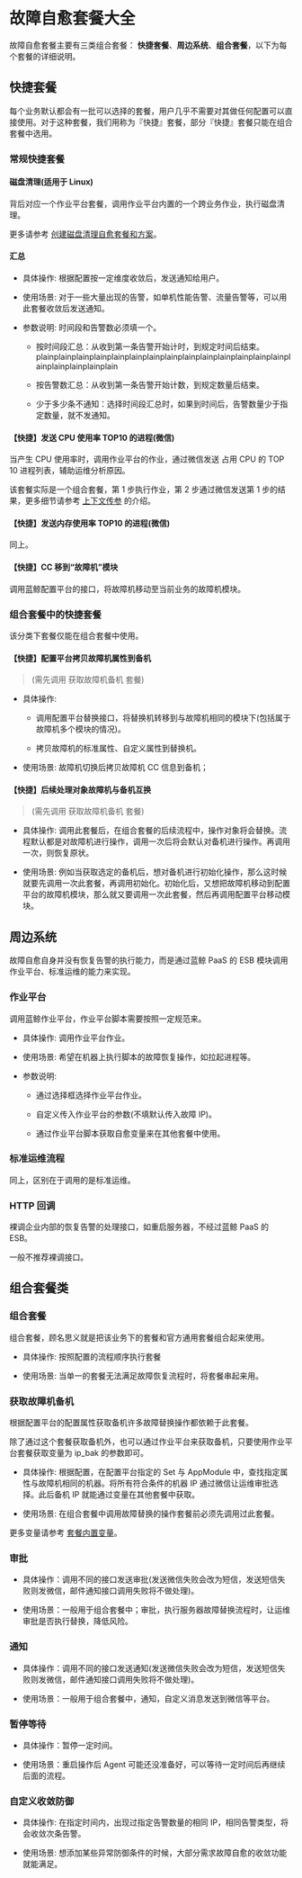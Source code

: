 # 故障自愈套餐大全

故障自愈套餐主要有三类组合套餐： **快捷套餐**、**周边系统**、**组合套餐**，以下为每个套餐的详细说明。

## 快捷套餐

每个业务默认都会有一批可以选择的套餐，用户几乎不需要对其做任何配置可以直接使用。对于这种套餐，我们用称为『快捷』套餐，部分『快捷』套餐只能在组合套餐中选用。

### 常规快捷套餐

#### 磁盘清理(适用于 Linux)

背后对应一个作业平台套餐，调用作业平台内置的一个跨业务作业，执行磁盘清理。

更多请参考 [创建磁盘清理自愈套餐和方案](Create_Diskclear_Fta_Solutions.md)。

#### 汇总

- 具体操作:
根据配置按一定维度收敛后，发送通知给用户。

- 使用场景:
对于一些大量出现的告警，如单机性能告警、流量告警等，可以用此套餐收敛后发送通知。

- 参数说明:
时间段和告警数必须填一个。

    - 按时间段汇总：从收到第一条告警开始计时，到规定时间后结束。plainplainplainplainplainplainplainplainplainplainplainplainplainplainplainplainplainplainplain

    - 按告警数汇总：从收到第一条告警开始计数，到规定数量后结束。

    - 少于多少条不通知：选择时间段汇总时，如果到时间后，告警数量少于指定数量，就不发通知。

#### 【快捷】发送 CPU 使用率 TOP10 的进程(微信)

当产生 CPU 使用率时，调用作业平台的作业，通过微信发送 占用 CPU 的 TOP 10 进程列表，辅助运维分析原因。

该套餐实际是一个组合套餐，第 1 步执行作业，第 2 步通过微信发送第 1 步的结果，更多细节请参考 [上下文传参](../Scenes/Context_Parameters.md) 的介绍。

#### 【快捷】发送内存使用率 TOP10 的进程(微信)

同上。


#### 【快捷】CC 移到“故障机”模块

调用蓝鲸配置平台的接口，将故障机移动至当前业务的故障机模块。

### 组合套餐中的快捷套餐

该分类下套餐仅能在组合套餐中使用。

#### 【快捷】配置平台拷贝故障机属性到备机

> (需先调用 获取故障机备机 套餐)

- 具体操作:

    - 调用配置平台替换接口，将替换机转移到与故障机相同的模块下(包括属于故障机多个模块的情况)。

    - 拷贝故障机的标准属性、自定义属性到替换机。

- 使用场景:
故障机切换后拷贝故障机 CC 信息到备机；


#### 【快捷】后续处理对象故障机与备机互换

> (需先调用 获取故障机备机 套餐)

- 具体操作:
调用此套餐后，在组合套餐的后续流程中，操作对象将会替换。流程默认都是对故障机进行操作，调用一次后将会默认对备机进行操作。再调用一次，则恢复原状。

- 使用场景:
例如当获取选定的备机后，想对备机进行初始化操作，那么这时候就要先调用一次此套餐，再调用初始化。初始化后，又想把故障机移动到配置平台的故障机模块，那么就又要调用一次此套餐，然后再调用配置平台移动模块。

## 周边系统

故障自愈自身并没有恢复告警的执行能力，而是通过蓝鲸 PaaS 的 ESB 模块调用作业平台、标准运维的能力来实现。

### 作业平台

调用蓝鲸作业平台，作业平台脚本需要按照一定规范来。

- 具体操作:
调用作业平台作业。

- 使用场景:
希望在机器上执行脚本的故障恢复操作，如拉起进程等。

- 参数说明:
    - 通过选择框选择作业平台作业。

    - 自定义传入作业平台的参数(不填默认传入故障 IP)。

    - 通过作业平台脚本获取自愈变量来在其他套餐中使用。

### 标准运维流程

同上，区别在于调用的是标准运维。

### HTTP 回调

裸调企业内部的恢复告警的处理接口，如重启服务器，不经过蓝鲸 PaaS 的 ESB。

一般不推荐裸调接口。

## 组合套餐类

### 组合套餐

组合套餐，顾名思义就是把该业务下的套餐和官方通用套餐组合起来使用。

-  具体操作:
按照配置的流程顺序执行套餐

-  使用场景:
当单一的套餐无法满足故障恢复流程时，将套餐串起来用。

### 获取故障机备机

根据配置平台的配置属性获取备机许多故障替换操作都依赖于此套餐。

除了通过这个套餐获取备机外，也可以通过作业平台来获取备机，只要使用作业平台套餐获取变量为 ip_bak 的参数即可。

- 具体操作:
根据配置，在配置平台指定的 Set 与 AppModule 中，查找指定属性与故障机相同的机器。将所有符合条件的机器 IP 通过微信让运维审批选择。此后备机 IP 就能通过变量在其他套餐中获取。

- 使用场景:
在组合套餐中调用故障替换的操作套餐前必须先调用过此套餐。

更多变量请参考 [套餐内置变量](../Scenes/Solutions_Parameters.md)。

### 审批

- 具体操作：调用不同的接口发送审批(发送微信失败会改为短信，发送短信失败则发微信，邮件通知接口调用失败将不做处理)。

- 使用场景：一般用于组合套餐中；审批，执行服务器故障替换流程时，让运维审批是否执行替换，降低风险。

### 通知

- 具体操作：调用不同的接口发送通知(发送微信失败会改为短信，发送短信失败则发微信，邮件通知接口调用失败将不做处理)。

- 使用场景：一般用于组合套餐中，通知，自定义消息发送到微信等平台。

### 暂停等待

- 具体操作：暂停一定时间。

- 使用场景：重启操作后 Agent 可能还没准备好，可以等待一定时间后再继续后面的流程。

### 自定义收敛防御

- 具体操作:
在指定时间内，出现过指定告警数量的相同 IP，相同告警类型，将会收敛次条告警。

- 使用场景:
想添加某些异常防御条件的时候，大部分需求故障自愈的收敛功能就能满足。
